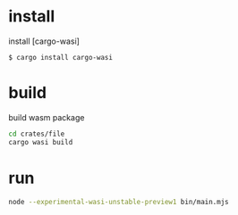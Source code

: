 # install

install [cargo-wasi]

```
$ cargo install cargo-wasi
```

# build

build wasm package

```bash
cd crates/file
cargo wasi build
```

# run

```bash
node --experimental-wasi-unstable-preview1 bin/main.mjs
```

